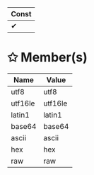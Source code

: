 | Const                        |
|------------------------------|
| ✔ |

# &#10025; Member(s)

| Name                                      | Value         |
|-------------------------------------------|---------------|
| utf8 | utf8 |
| utf16le | utf16le |
| latin1 | latin1 |
| base64 | base64 |
| ascii | ascii |
| hex | hex |
| raw | raw |